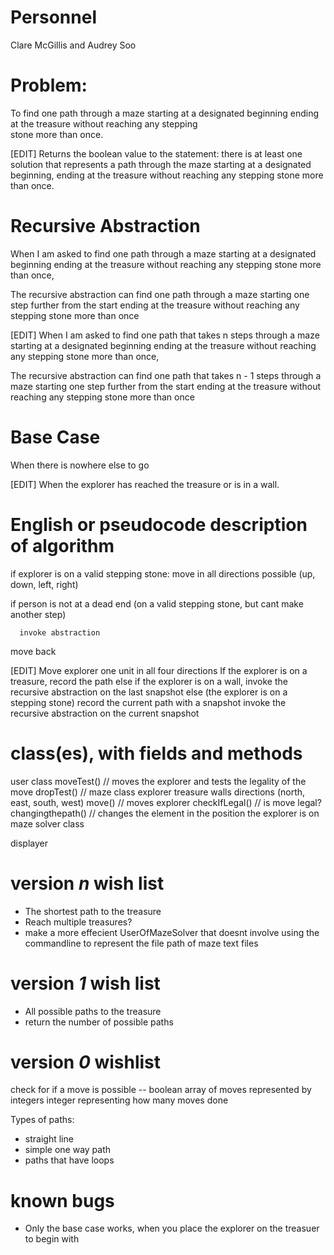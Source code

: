 # Personnel
   Clare McGillis and Audrey Soo

# Problem:
   To find one path through a maze starting at a designated beginning ending at the treasure without reaching any stepping       
   stone more than once.
   
   [EDIT] Returns the boolean value to the statement: there is at least one solution that represents a path through the maze starting at a designated beginning, ending at the treasure without reaching any stepping stone more than once.
   
# Recursive Abstraction
   When I am asked to 
   find one path through a maze starting at a designated beginning ending at the treasure without reaching any stepping stone more than once,
      
   The recursive abstraction can
     find one path through a maze starting one step further from the start ending at the treasure without reaching any stepping stone more than once

[EDIT] 
When I am asked to 
   find one path that takes n steps through a maze starting at a designated beginning ending at the treasure without reaching any stepping stone more than once,
      
   The recursive abstraction can
     find one path that takes n - 1 steps through a maze starting one step further from the start ending at the treasure without reaching any stepping stone more than once

# Base Case
   When there is nowhere else to go
   
   [EDIT] When the explorer has reached the treasure or is in a wall.

# English or pseudocode description of algorithm
   if explorer is on a valid stepping stone:
   move in all directions possible (up, down, left, right)
   
   if person is not at a dead end (on a valid stepping stone, but cant make another step)

      invoke abstraction
      
   move back
   
   [EDIT]
   Move explorer one unit in all four directions
   If the explorer is on a treasure,
      record the path
   else if the explorer is on a wall,
      invoke the recursive abstraction on the last snapshot
   else (the explorer is on a stepping stone)
      record the current path with a snapshot
      invoke the recursive abstraction on the current snapshot

# class(es), with fields and methods
   user class
      moveTest() // moves the explorer and tests the legality of the move
      dropTest() // 
   maze class
      explorer
      treasure
      walls
      directions (north, east, south, west)
      move() // moves explorer
      checkIfLegal() // is move legal?
      changingthepath() // changes the element in the position the explorer is on
   maze solver class
   
   displayer
      
   

# version *n* wish list

   - The shortest path to the treasure
   - Reach multiple treasures?
   - make a more effecient UserOfMazeSolver that doesnt involve using the commandline to represent the file path of maze text files

# version *1* wish list
   - All possible paths to the treasure 
   - return the number of possible paths
   
# version *0* wishlist
   check for if a move is possible -- boolean
   array of moves represented by integers
   integer representing how many moves done
   
   Types of paths:
   - straight line
   - simple one way path
   - paths that have loops
   
# known bugs
 - Only the base case works, when you place the explorer on the treasuer to begin with
